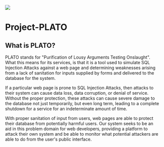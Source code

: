 <img src="https://github.com/zach-bell/Project-Plato/blob/master/JavaWebBrowser/res/img/logohatv2.png?raw=true"><br>
# Project-PLATO

## What is PLATO?
PLATO stands for "Purification of Lousy Arguments Testing Onslaught". What this means for its services, is that it is a tool used to simulate SQL Injection Attacks against a web page and determining weaknesses arising from a lack of sanitation for inputs supplied by forms and delivered to the database for the system.

If a particular web page is prone to SQL Injection Attacks, then attacks to their system can cause data loss, data corruption, or denial of service. Without the proper protection, these attacks can cause severe damage to the database not just temporarily, but even long term, leading to a complete shutdown for a service for an indeterminate amount of time.

With proper sanitation of input from users, web pages are able to protect their database from potentially harmful users. Our system seeks to be an aid in this problem domain for web developers, providing a platform to attack their own system and be able to monitor what potential attackers are able to do from the user's public interface.
